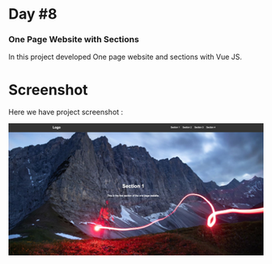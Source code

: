 # Day #8

### One Page Website with Sections
In this project developed One page website and sections with Vue JS.

# Screenshot
Here we have project screenshot :

![screenshot](screenshot.jpeg)